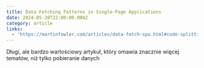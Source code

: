 ```yaml
---
title: Data Fetching Patterns in Single-Page Applications
date: 2024-05-28T22:00:00.000Z
category: article
links:
  - 'https://martinfowler.com/articles/data-fetch-spa.html#code-splitting'
---
```


Długi, ale bardzo wartościowy artykuł, który omawia znacznie więcej tematów, niż tylko pobieranie danych
